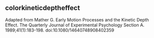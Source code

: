 ## colorkineticdeptheffect
Adapted from Mather G. Early Motion Processes and the Kinetic Depth Effect. The Quarterly Journal of Experimental Psychology Section A. 1989;41(1):183-198. doi:10.1080/14640748908402359
